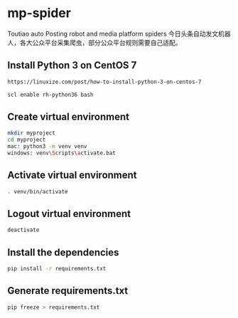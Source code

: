# mp-spider
Toutiao auto Posting robot and media platform spiders 今日头条自动发文机器人，各大公众平台采集爬虫，部分公众平台规则需要自己适配。

## Install Python 3 on CentOS 7

```bash
https://linuxize.com/post/how-to-install-python-3-on-centos-7

scl enable rh-python36 bash
```

## Create virtual environment

```bash
mkdir myproject
cd myproject
mac: python3 -m venv venv
windows: venv\Scripts\activate.bat
```

## Activate virtual environment

```bash
. venv/bin/activate
```

## Logout virtual environment

```bash
deactivate
```

## Install the dependencies

```bash
pip install -r requirements.txt
```

## Generate requirements.txt

```bash
pip freeze > requirements.txt
```
